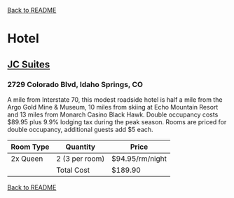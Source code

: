 [Back to README](https://github.com/mrbrhc/myTrip-project-/blob/master/README.md)

# Hotel

## [JC Suites](http://www.jcsuites.com/room-rates)
### 2729 Colorado Blvd, Idaho Springs, CO
A mile from Interstate 70, this modest roadside hotel is half a mile from the Argo Gold Mine & Museum, 10 miles from skiing at Echo Mountain Resort and 13 miles from Monarch Casino Black Hawk. Double occupancy costs $89.95 plus 9.9% lodging tax during the peak season. Rooms are priced for double occupancy, additional guests add $5 each.


|Room Type|Quantity|Price|
|---------|--------|-----|
|2x Queen|2 (3 per room)|$94.95/rm/night|
| |Total Cost|$189.90|

[Back to README](https://github.com/mrbrhc/myTrip-project-/blob/master/README.md)
